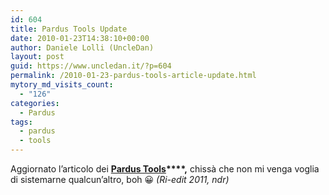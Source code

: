 ```yaml
---
id: 604
title: Pardus Tools Update
date: 2010-01-23T14:38:10+00:00
author: Daniele Lolli (UncleDan)
layout: post
guid: https://www.uncledan.it/?p=604
permalink: /2010-01-23-pardus-tools-article-update.html
mytory_md_visits_count:
  - "126"
categories:
  - Pardus
tags:
  - pardus
  - tools
---
```

Aggiornato l&#8217;articolo dei **[Pardus Tools](/2009-04-04-pardus-tools.html "Pardus Tools")****,** chissà che non mi venga voglia di sistemarne qualcun&#8217;altro, boh 😀 _(Ri-edit 2011, ndr)_